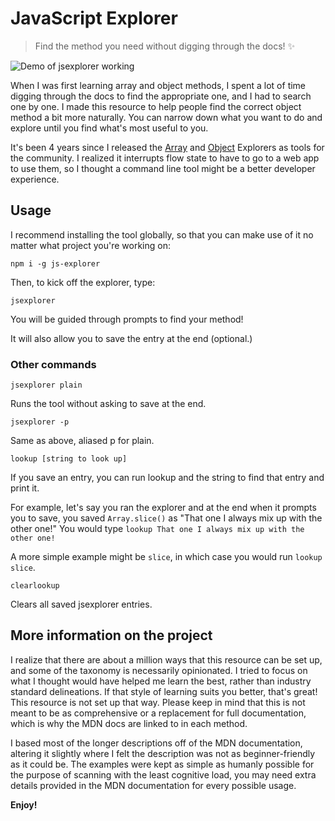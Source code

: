 # JavaScript Explorer

> Find the method you need without digging through the docs! ✨

![Demo of jsexplorer working](https://assets.codepen.io/28963/jsexplorer-demo.gif)

When I was first learning array and object methods, I spent a lot of time digging through the docs to find the appropriate one, and I had to search one by one. I made this resource to help people find the correct object method a bit more naturally. You can narrow down what you want to do and explore until you find what's most useful to you.

It's been 4 years since I released the [Array](https://github.com/sdras/array-explorer) and [Object](https://github.com/sdras/object-explorer) Explorers as tools for the community. I realized it interrupts flow state to have to go to a web app to use them, so I thought a command line tool might be a better developer experience.

## Usage

I recommend installing the tool globally, so that you can make use of it no matter what project you're working on:

```
npm i -g js-explorer
```

Then, to kick off the explorer, type:

```
jsexplorer
```

You will be guided through prompts to find your method! 

It will also allow you to save the entry at the end (optional.)

### Other commands

```
jsexplorer plain
```
Runs the tool without asking to save at the end.

```
jsexplorer -p
```
Same as above, aliased p for plain.

```
lookup [string to look up]
```
If you save an entry, you can run lookup and the string to find that entry and print it.

For example, let's say you ran the explorer and at the end when it prompts you to save, you saved `Array.slice()` as "That one I always mix up with the other one!"
You would type `lookup That one I always mix up with the other one!`

A more simple example might be `slice`, in which case you would run `lookup slice`.

```
clearlookup
```

Clears all saved jsexplorer entries.

## More information on the project

I realize that there are about a million ways that this resource can be set up, and some of the taxonomy is necessarily opinionated. I tried to focus on what I thought would have helped me learn the best, rather than industry standard delineations. If that style of learning suits you better, that's great! This resource is not set up that way. Please keep in mind that this is not meant to be as comprehensive or a replacement for full documentation, which is why the MDN docs are linked to in each method.

I based most of the longer descriptions off of the MDN documentation, altering it slightly where I felt the description was not as beginner-friendly as it could be. The examples were kept as simple as humanly possible for the purpose of scanning with the least cognitive load, you may need extra details provided in the MDN documentation for every possible usage.

**Enjoy!**

